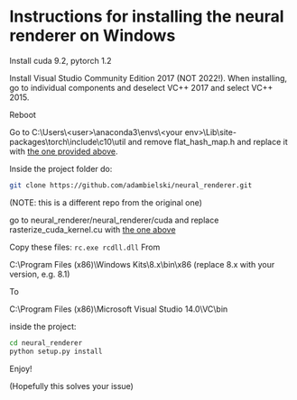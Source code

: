 # Instructions for installing the neural renderer on Windows
Install cuda 9.2, pytorch 1.2

Install Visual Studio Community Edition 2017 (NOT 2022!). When installing, go to individual components and deselect VC++ 2017 and select VC++ 2015.

Reboot

Go to C:\Users\\\<user>\anaconda3\envs\\\<your env>\Lib\site-packages\torch\include\c10\util and remove flat_hash_map.h and replace it with [the one provided above](https://github.com/alessioGalatolo/GAN-2D-to-3D/blob/nr-windows-instructions/flat_hash_map.h).

Inside the project folder do:
```sh
git clone https://github.com/adambielski/neural_renderer.git
```
(NOTE: this is a different repo from the original one)

go to neural_renderer/neural_renderer/cuda and replace rasterize_cuda_kernel.cu with [the one above](https://github.com/alessioGalatolo/GAN-2D-to-3D/blob/nr-windows-instructions/rasterize_cuda_kernel.cu)

Copy these files: ```rc.exe rcdll.dll```
From

C:\Program Files (x86)\Windows Kits\8.x\bin\x86  (replace 8.x with your version, e.g. 8.1)

To

C:\Program Files (x86)\Microsoft Visual Studio 14.0\VC\bin

inside the project:
```sh
cd neural_renderer
python setup.py install
```

Enjoy!

(Hopefully this solves your issue)

